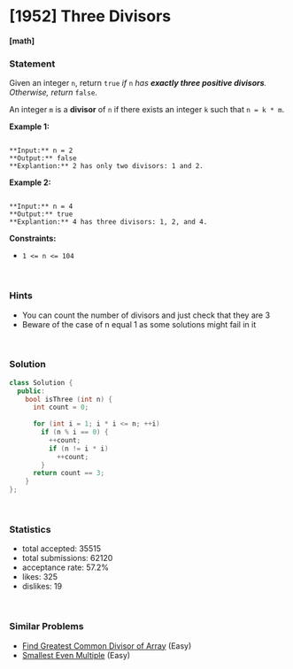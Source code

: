 # [1952] Three Divisors

**[math]**

### Statement

Given an integer `n`, return `true` *if* `n` *has **exactly three positive divisors**. Otherwise, return* `false`.

An integer `m` is a **divisor** of `n` if there exists an integer `k` such that `n = k * m`.


**Example 1:**

```

**Input:** n = 2
**Output:** false
**Explantion:** 2 has only two divisors: 1 and 2.

```

**Example 2:**

```

**Input:** n = 4
**Output:** true
**Explantion:** 4 has three divisors: 1, 2, and 4.

```

**Constraints:**
* `1 <= n <= 104`


<br>

### Hints

- You can count the number of divisors and just check that they are 3
- Beware of the case of n equal 1 as some solutions might fail in it

<br>

### Solution

```cpp
class Solution {
  public:
    bool isThree (int n) {
      int count = 0;
      
      for (int i = 1; i * i <= n; ++i)
        if (n % i == 0) {
          ++count;
          if (n != i * i)
            ++count;
        }
      return count == 3;
    }
};
```

<br>

### Statistics

- total accepted: 35515
- total submissions: 62120
- acceptance rate: 57.2%
- likes: 325
- dislikes: 19

<br>

### Similar Problems

- [Find Greatest Common Divisor of Array](https://leetcode.com/problems/find-greatest-common-divisor-of-array) (Easy)
- [Smallest Even Multiple](https://leetcode.com/problems/smallest-even-multiple) (Easy)
